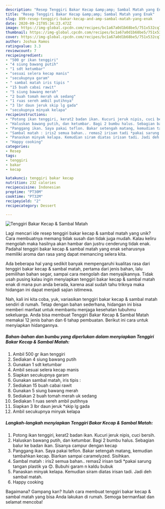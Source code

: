 ```yaml
---
description: "Resep Tenggiri Bakar Kecap &amp;amp; Sambal Matah yang Enak"
title: "Resep Tenggiri Bakar Kecap &amp;amp; Sambal Matah yang Enak"
slug: 899-resep-tenggiri-bakar-kecap-and-amp-sambal-matah-yang-enak
date: 2020-09-21T05:34:23.472Z
image: https://img-global.cpcdn.com/recipes/bc1a67a0d1b68be5/751x532cq70/tenggiri-bakar-kecap-sambal-matah-foto-resep-utama.jpg
thumbnail: https://img-global.cpcdn.com/recipes/bc1a67a0d1b68be5/751x532cq70/tenggiri-bakar-kecap-sambal-matah-foto-resep-utama.jpg
cover: https://img-global.cpcdn.com/recipes/bc1a67a0d1b68be5/751x532cq70/tenggiri-bakar-kecap-sambal-matah-foto-resep-utama.jpg
author: Joshua Ramos
ratingvalue: 3.3
reviewcount: 7
recipeingredient:
- "500 gr ikan tenggiri"
- "4 siung bawang putih"
- "1 sdt ketumbar"
- "sesuai selera kecap manis"
- "secukupnya garam"
- " sambal matah iris tipis "
- "15 buah cabai rawit"
- "5 siung bawang merah"
- "2 buah tomah merah uk sedang"
- "1 ruas sereh ambil putihnya"
- "3 lbr daun jeruk skip lg gada"
- "secukupnya minyak kelapa"
recipeinstructions:
- "Potong ikan tenggiri, kerat2 badan ikan. Kucuri jeruk nipis, cuci bersih."
- "Haluskan bawang putih, dan ketumbar. Bagi 2 bumbu halus. Sebagian balur ke badan ikan. Sisanya campur dengan kecap"
- "Panggang ikan. Saya pakai teflon. Bakar setengah matang, kemudian tambahkan kecap. Biarkan sampai caramelyzed. Sisihkan."
- "Sambal matah : iris2 semua bahan.. remas2 irisan tadi *pakai sarung tangan plastik ya 😊. Bubuhi garam n kaldu bubuk"
- "Panaskan minyak kelapa. Kemudian siram diatas irisan tadi. Jadi deh sambal matah."
- "Happy cooking"
categories:
- Resep
tags:
- tenggiri
- bakar
- kecap

katakunci: tenggiri bakar kecap 
nutrition: 232 calories
recipecuisine: Indonesian
preptime: "PT30M"
cooktime: "PT32M"
recipeyield: "2"
recipecategory: Dessert

---
```



![Tenggiri Bakar Kecap &amp; Sambal Matah](https://img-global.cpcdn.com/recipes/bc1a67a0d1b68be5/751x532cq70/tenggiri-bakar-kecap-sambal-matah-foto-resep-utama.jpg)

Lagi mencari ide resep tenggiri bakar kecap &amp; sambal matah yang unik? Cara membuatnya memang tidak susah dan tidak juga mudah. Kalau keliru mengolah maka hasilnya akan hambar dan justru cenderung tidak enak. Padahal tenggiri bakar kecap &amp; sambal matah yang enak seharusnya memiliki aroma dan rasa yang dapat memancing selera kita.

Ada beberapa hal yang sedikit banyak mempengaruhi kualitas rasa dari tenggiri bakar kecap &amp; sambal matah, pertama dari jenis bahan, lalu pemilihan bahan segar, sampai cara mengolah dan menyajikannya. Tidak usah pusing kalau ingin menyiapkan tenggiri bakar kecap &amp; sambal matah enak di mana pun anda berada, karena asal sudah tahu triknya maka hidangan ini dapat menjadi sajian istimewa.




Nah, kali ini kita coba, yuk, variasikan tenggiri bakar kecap &amp; sambal matah sendiri di rumah. Tetap dengan bahan sederhana, hidangan ini bisa memberi manfaat untuk membantu menjaga kesehatan tubuhmu sekeluarga. Anda bisa membuat Tenggiri Bakar Kecap &amp; Sambal Matah memakai 12 jenis bahan dan 6 tahap pembuatan. Berikut ini cara untuk menyiapkan hidangannya.

<!--inarticleads1-->

##### Bahan-bahan dan bumbu yang diperlukan dalam menyiapkan Tenggiri Bakar Kecap &amp; Sambal Matah:

1. Ambil 500 gr ikan tenggiri
1. Sediakan 4 siung bawang putih
1. Gunakan 1 sdt ketumbar
1. Ambil sesuai selera kecap manis
1. Siapkan secukupnya garam
1. Gunakan  sambal matah, iris tipis :
1. Sediakan 15 buah cabai rawit
1. Gunakan 5 siung bawang merah
1. Sediakan 2 buah tomah merah uk sedang
1. Sediakan 1 ruas sereh ambil putihnya
1. Siapkan 3 lbr daun jeruk *skip lg gada
1. Ambil secukupnya minyak kelapa




<!--inarticleads2-->

##### Langkah-langkah menyiapkan Tenggiri Bakar Kecap &amp; Sambal Matah:

1. Potong ikan tenggiri, kerat2 badan ikan. Kucuri jeruk nipis, cuci bersih.
1. Haluskan bawang putih, dan ketumbar. Bagi 2 bumbu halus. Sebagian balur ke badan ikan. Sisanya campur dengan kecap
1. Panggang ikan. Saya pakai teflon. Bakar setengah matang, kemudian tambahkan kecap. Biarkan sampai caramelyzed. Sisihkan.
1. Sambal matah : iris2 semua bahan.. remas2 irisan tadi *pakai sarung tangan plastik ya 😊. Bubuhi garam n kaldu bubuk
1. Panaskan minyak kelapa. Kemudian siram diatas irisan tadi. Jadi deh sambal matah.
1. Happy cooking




Bagaimana? Gampang kan? Itulah cara membuat tenggiri bakar kecap &amp; sambal matah yang bisa Anda lakukan di rumah. Semoga bermanfaat dan selamat mencoba!
